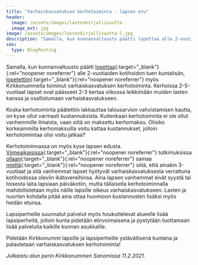 ```yaml
---
title: "Varhaiskasvatuksen kerhotoiminta - lapsen etu"
header:
  image: /assets/images/lastenkirjallisuutta
  image_ext: jpg
image: /assets/images/lastenkirjallisuutta-l.jpg
description: "Samalla, kun kunnanvaltuusto päätti lopettaa alle 2-vuotiaiden kotihoidontuen kuntalisän, lopetettiin myös Kirkkonummella toiminut varhaiskasvatuksen kerhotoiminta."
seo:
  type: BlogPosting
---
```


Samalla, kun kunnanvaltuusto päätti [lopettaa](https://www.kirkkonummi.fi/kotihoidon-tuen-kuntalisa-182019-alkaen){:target="_blank"}{:rel="noopener noreferrer"} alle 2-vuotiaiden kotihoidon tuen kuntalisän, [lopetettiin](https://www.kirkkonummi.fi/kerhot-1){:target="_blank"}{:rel="noopener noreferrer"} myös Kirkkonummella toiminut varhaiskasvatuksen kerhotoiminta. Kerhoissa 2-5-vuotiaat lapset ovat päässeet 2-3 kertaa viikossa leikkimään muiden lasten kanssa ja osallistumaan varhaiskasvatukseen.

Koska kerhotoiminta päätettiin lakkauttaa talousarvion vahvistamisen kautta, on kyse ollut varmasti kustannuksista. Kuitenkaan kerhotoiminta ei ole ollut vanhemmille ilmaista, vaan siitä on maksettu kerhomaksu. Olisiko korkeammilla kerhomaksuilla voitu kattaa kustannukset, jolloin kerhotoimintaa olisi voitu jatkaa?

Kerhotoiminnassa on myös kyse lapsen edusta. [Viimeaikaisissa](https://www.is.fi/kotimaa/art-2000007611438.html){:target="_blank"}{:rel="noopener noreferrer"} tutkimuksissa [ollaan](https://yle.fi/uutiset/3-10226728){:target="_blank"}{:rel="noopener noreferrer"} samaa [mieltä](https://www.iltalehti.fi/kotimaa/a/201708142200326641){:target="_blank"}{:rel="noopener noreferrer"} siitä, että ainakin 3-vuotiaat ja sitä vanhemmat lapset hyötyvät varhaiskasvatuksesta verrattuna kotihoidossa oleviin ikätovereihinsa. Aina lapsen vanhemmat eivät syystä tai toisesta laita lapsiaan päiväkotiin, mutta tällaisella kerhotoiminnalla mahdollistetaan myös näille lapsille oikeus varhaiskasvatukseen. Lasten ja nuorten kohdalla pitää aina ottaa huomioon kustannusten lisäksi myös heidän etunsa. 

Lapsiperheille suunnatut palvelut myös houkuttelevat alueelle lisää lapsiperheitä, jolloin kunta pidetään elinvoimaisena ja pystytään tuottamaan lisää palveluita kaikille kunnan asukkaille. 

Pidetään Kirkkonummi lapsille ja lapsiperheille ystävällisenä kuntana ja palautetaan varhaiskasvatuksen kerhotoiminta! 

*Julkaistu alun perin Kirkkonummen Sanomissa 11.2.2021.*
